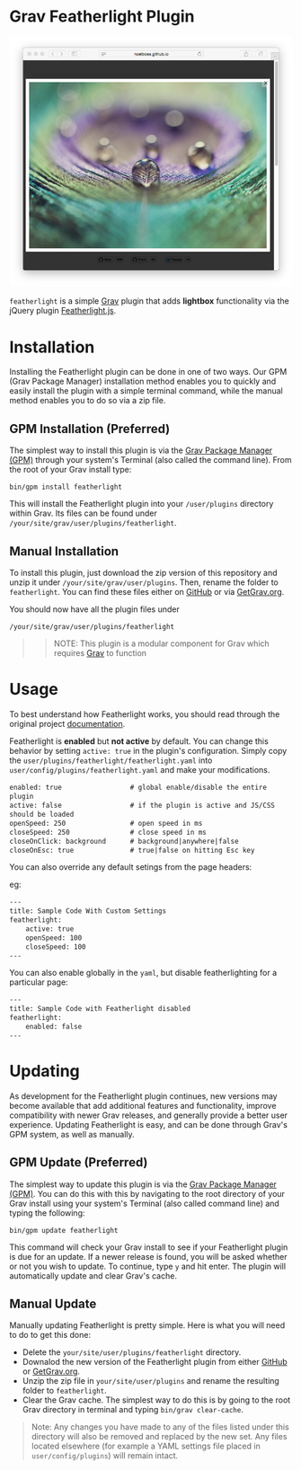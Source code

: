 # Grav Featherlight Plugin

![Featherlight](assets/featherlight.png)

`featherlight` is a simple [Grav](http://github.com/getgrav/grav) plugin that adds **lightbox** functionality via the jQuery plugin [Featherlight.js](http://noelboss.github.io/featherlight/).

# Installation

Installing the Featherlight plugin can be done in one of two ways. Our GPM (Grav Package Manager) installation method enables you to quickly and easily install the plugin with a simple terminal command, while the manual method enables you to do so via a zip file.

## GPM Installation (Preferred)

The simplest way to install this plugin is via the [Grav Package Manager (GPM)](http://learn.getgrav.org/advanced/grav-gpm) through your system's Terminal (also called the command line).  From the root of your Grav install type:

    bin/gpm install featherlight

This will install the Featherlight plugin into your `/user/plugins` directory within Grav. Its files can be found under `/your/site/grav/user/plugins/featherlight`.

## Manual Installation

To install this plugin, just download the zip version of this repository and unzip it under `/your/site/grav/user/plugins`. Then, rename the folder to `featherlight`. You can find these files either on [GitHub](https://github.com/getgrav/grav-plugin-featherlight) or via [GetGrav.org](http://getgrav.org/downloads/plugins#extras).

You should now have all the plugin files under

    /your/site/grav/user/plugins/featherlight

>> NOTE: This plugin is a modular component for Grav which requires [Grav](http://github.com/getgrav/grav) to function

# Usage

To best understand how Featherlight works, you should read through the original project [documentation](https://github.com/noelboss/featherlight/#installation).

Featherlight is **enabled** but **not active** by default.  You can change this behavior by setting `active: true` in the plugin's configuration.  Simply copy the `user/plugins/featherlight/featherlight.yaml` into `user/config/plugins/featherlight.yaml` and make your modifications.

```
enabled: true                 # global enable/disable the entire plugin
active: false                 # if the plugin is active and JS/CSS should be loaded
openSpeed: 250                # open speed in ms
closeSpeed: 250               # close speed in ms
closeOnClick: background      # background|anywhere|false
closeOnEsc: true              # true|false on hitting Esc key
```

You can also override any default setings from the page headers:

eg:

    ---
    title: Sample Code With Custom Settings
    featherlight:
        active: true
        openSpeed: 100
        closeSpeed: 100
    ---


You can also enable globally in the `yaml`, but disable featherlighting for a particular page:

    ---
    title: Sample Code with Featherlight disabled
    featherlight:
        enabled: false
    ---

# Updating

As development for the Featherlight plugin continues, new versions may become available that add additional features and functionality, improve compatibility with newer Grav releases, and generally provide a better user experience. Updating Featherlight is easy, and can be done through Grav's GPM system, as well as manually.

## GPM Update (Preferred)

The simplest way to update this plugin is via the [Grav Package Manager (GPM)](http://learn.getgrav.org/advanced/grav-gpm). You can do this with this by navigating to the root directory of your Grav install using your system's Terminal (also called command line) and typing the following:

    bin/gpm update featherlight

This command will check your Grav install to see if your Featherlight plugin is due for an update. If a newer release is found, you will be asked whether or not you wish to update. To continue, type `y` and hit enter. The plugin will automatically update and clear Grav's cache.

## Manual Update

Manually updating Featherlight is pretty simple. Here is what you will need to do to get this done:

* Delete the `your/site/user/plugins/featherlight` directory.
* Downalod the new version of the Featherlight plugin from either [GitHub](https://github.com/getgrav/grav-plugin-featherlight) or [GetGrav.org](http://getgrav.org/downloads/plugins#extras).
* Unzip the zip file in `your/site/user/plugins` and rename the resulting folder to `featherlight`.
* Clear the Grav cache. The simplest way to do this is by going to the root Grav directory in terminal and typing `bin/grav clear-cache`.

> Note: Any changes you have made to any of the files listed under this directory will also be removed and replaced by the new set. Any files located elsewhere (for example a YAML settings file placed in `user/config/plugins`) will remain intact.
